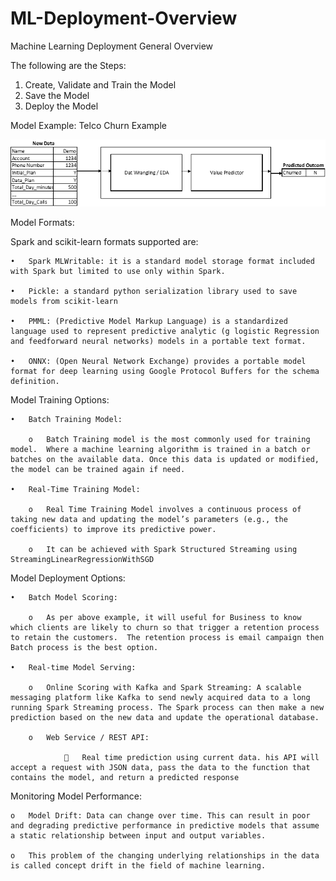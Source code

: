 # ML-Deployment-Overview
Machine Learning Deployment General Overview 

The following are the Steps:

1. Create, Validate and Train the Model
2. Save the Model
3. Deploy the Model

Model Example: Telco Churn Example

![](image/MLDeployment.png)

Model Formats:

  Spark and scikit-learn formats supported are:
  
    •	Spark MLWritable: it is a standard model storage format included with Spark but limited to use only within Spark.
    
    •	Pickle: a standard python serialization library used to save models from scikit-learn
    
    •	PMML: (Predictive Model Markup Language) is a standardized language used to represent predictive analytic (g logistic Regression and feedforward neural networks) models in a portable text format.
    
    •	ONNX: (Open Neural Network Exchange) provides a portable model format for deep learning using Google Protocol Buffers for the schema definition.
    
    
Model Training Options:

    •	Batch Training Model:

        o	Batch Training model is the most commonly used for training model.  Where a machine learning algorithm is trained in a batch or batches on the available data. Once this data is updated or modified, the model can be trained again if need.
    
    •	Real-Time Training Model:

        o	Real Time Training Model involves a continuous process of taking new data and updating the model’s parameters (e.g., the coefficients) to improve its predictive power.
    
        o	It can be achieved with Spark Structured Streaming using StreamingLinearRegressionWithSGD
    
Model Deployment Options:

    •	Batch Model Scoring:

        o	As per above example, it will useful for Business to know which clients are likely to churn so that trigger a retention process to retain the customers.  The retention process is email campaign then Batch process is the best option.
    
    •	Real-time Model Serving:

        o	Online Scoring with Kafka and Spark Streaming: A scalable messaging platform like Kafka to send newly acquired data to a long running Spark Streaming process. The Spark process can then make a new prediction based on the new data and update the operational database.
    
        o	Web Service / REST API:

                	Real time prediction using current data. his API will accept a request with JSON data, pass the data to the function that contains the model, and return a predicted response
        
Monitoring Model Performance:
 
    o	Model Drift: Data can change over time. This can result in poor and degrading predictive performance in predictive models that assume a static relationship between input and output variables.
 
    o	This problem of the changing underlying relationships in the data is called concept drift in the field of machine learning.




